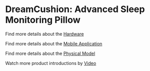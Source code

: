 # DreamCushion: Advanced Sleep Monitoring Pillow



Find more details about the [Hardware](Hardware/)


Find more details about the [Mobile Application](MobileApplication/)


Find more details about the [Physical Model](PhysicalModel/)


Watch more product introductions by [Video](https://youtu.be/QCLcC9aCMRs)
